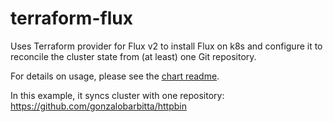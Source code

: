 # terraform-flux
Uses Terraform provider for Flux v2 to install Flux on k8s and configure it to reconcile the cluster state from (at least) one Git repository.

For details on usage, please see the [chart readme](https://github.com/gonzalobarbitta/terraform-flux/tree/main/modules/flux).

In this example, it syncs cluster with one repository: https://github.com/gonzalobarbitta/httpbin
